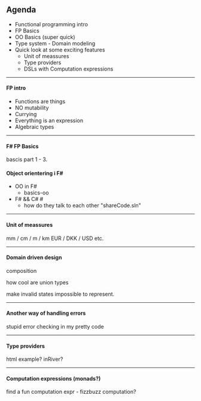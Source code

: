 ## Agenda
- Functional programming intro
- FP Basics 
- OO Basics (super quick)
- Type system - Domain modeling 
- Quick look at some exciting features
    - Unit of meassures
    - Type providers
    - DSLs with Computation expressions

---
#### FP intro
- Functions are things
- NO mutability
- Currying
- Everything is an expression
- Algebraic types

---
#### F# FP Basics
bascis part 1 - 3.

#### Object orientering i F# #
- OO in F#
    - basics-oo
- F# && C#  #
    - how do they talk to each other "shareCode.sln"


---
#### Unit of meassures
mm / cm / m / km
EUR / DKK / USD
etc.

---
#### Domain driven design 
composition

how cool are union types

make invalid states impossible to represent.

---
#### Another way of handling errors 
stupid error checking in my pretty code

---
#### Type providers
html example? inRiver?

---
#### Computation expressions (monads?)
find a fun computation expr - fizzbuzz computation?